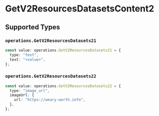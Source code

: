 # GetV2ResourcesDatasetsContent2


## Supported Types

### `operations.GetV2ResourcesDatasets21`

```typescript
const value: operations.GetV2ResourcesDatasets21 = {
  type: "text",
  text: "<value>",
};
```

### `operations.GetV2ResourcesDatasets22`

```typescript
const value: operations.GetV2ResourcesDatasets22 = {
  type: "image_url",
  imageUrl: {
    url: "https://weary-worth.info",
  },
};
```

